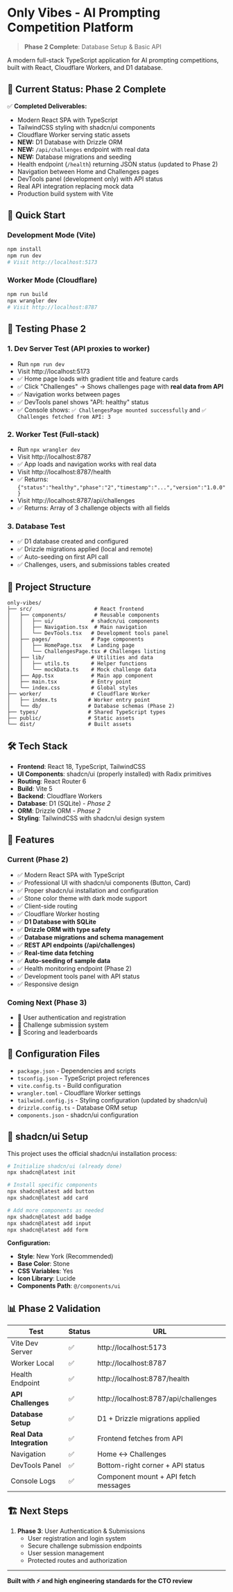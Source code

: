 # Only Vibes - AI Prompting Competition Platform

> **Phase 2 Complete**: Database Setup & Basic API

A modern full-stack TypeScript application for AI prompting competitions, built with React, Cloudflare Workers, and D1 database.

## 🎯 Current Status: Phase 2 Complete

✅ **Completed Deliverables:**
- Modern React SPA with TypeScript
- TailwindCSS styling with shadcn/ui components  
- Cloudflare Worker serving static assets
- **NEW:** D1 Database with Drizzle ORM
- **NEW:** `/api/challenges` endpoint with real data
- **NEW:** Database migrations and seeding
- Health endpoint (`/health`) returning JSON status (updated to Phase 2)
- Navigation between Home and Challenges pages
- DevTools panel (development only) with API status
- Real API integration replacing mock data
- Production build system with Vite

## 🚀 Quick Start

### Development Mode (Vite)
```bash
npm install
npm run dev
# Visit http://localhost:5173
```

### Worker Mode (Cloudflare)
```bash
npm run build
npx wrangler dev
# Visit http://localhost:8787
```

## 🧪 Testing Phase 2

### 1. Dev Server Test (API proxies to worker)
- Run `npm run dev`
- Visit http://localhost:5173
- ✅ Home page loads with gradient title and feature cards
- ✅ Click "Challenges" → Shows challenges page with **real data from API**
- ✅ Navigation works between pages  
- ✅ DevTools panel shows "API: healthy" status
- ✅ Console shows: `✅ ChallengesPage mounted successfully` and `✅ Challenges fetched from API: 3`

### 2. Worker Test (Full-stack)
- Run `npx wrangler dev`
- Visit http://localhost:8787
- ✅ App loads and navigation works with real data
- Visit http://localhost:8787/health
- ✅ Returns: `{"status":"healthy","phase":"2","timestamp":"...","version":"1.0.0"}`
- Visit http://localhost:8787/api/challenges
- ✅ Returns: Array of 3 challenge objects with all fields

### 3. Database Test
- ✅ D1 database created and configured
- ✅ Drizzle migrations applied (local and remote)
- ✅ Auto-seeding on first API call
- ✅ Challenges, users, and submissions tables created

## 📁 Project Structure

```
only-vibes/
├── src/                    # React frontend
│   ├── components/         # Reusable components
│   │   ├── ui/            # shadcn/ui components
│   │   ├── Navigation.tsx  # Main navigation
│   │   └── DevTools.tsx   # Development tools panel
│   ├── pages/             # Page components
│   │   ├── HomePage.tsx   # Landing page
│   │   └── ChallengesPage.tsx # Challenges listing
│   ├── lib/               # Utilities and data
│   │   ├── utils.ts       # Helper functions
│   │   └── mockData.ts    # Mock challenge data
│   ├── App.tsx            # Main app component
│   ├── main.tsx           # Entry point
│   └── index.css          # Global styles
├── worker/                # Cloudflare Worker
│   ├── index.ts          # Worker entry point
│   └── db/               # Database schemas (Phase 2)
├── types/                # Shared TypeScript types
├── public/               # Static assets
└── dist/                 # Built assets
```

## 🛠 Tech Stack

- **Frontend**: React 18, TypeScript, TailwindCSS
- **UI Components**: shadcn/ui (properly installed) with Radix primitives  
- **Routing**: React Router 6
- **Build**: Vite 5
- **Backend**: Cloudflare Workers
- **Database**: D1 (SQLite) - *Phase 2*
- **ORM**: Drizzle ORM - *Phase 2*
- **Styling**: TailwindCSS with shadcn/ui design system

## 🎨 Features

### Current (Phase 2)
- ✅ Modern React SPA with TypeScript
- ✅ Professional UI with shadcn/ui components (Button, Card)
- ✅ Proper shadcn/ui installation and configuration
- ✅ Stone color theme with dark mode support
- ✅ Client-side routing
- ✅ Cloudflare Worker hosting
- ✅ **D1 Database with SQLite**
- ✅ **Drizzle ORM with type safety**
- ✅ **Database migrations and schema management**
- ✅ **REST API endpoints (/api/challenges)**
- ✅ **Real-time data fetching**
- ✅ **Auto-seeding of sample data**
- ✅ Health monitoring endpoint (Phase 2)
- ✅ Development tools panel with API status
- ✅ Responsive design

### Coming Next (Phase 3)
- 🚧 User authentication and registration
- 🚧 Challenge submission system
- 🚧 Scoring and leaderboards

## 🔧 Configuration Files

- `package.json` - Dependencies and scripts
- `tsconfig.json` - TypeScript project references
- `vite.config.ts` - Build configuration
- `wrangler.toml` - Cloudflare Worker settings
- `tailwind.config.js` - Styling configuration (updated by shadcn/ui)
- `drizzle.config.ts` - Database ORM setup
- `components.json` - shadcn/ui configuration

## 🎨 shadcn/ui Setup

This project uses the official shadcn/ui installation process:

```bash
# Initialize shadcn/ui (already done)
npx shadcn@latest init

# Install specific components
npx shadcn@latest add button
npx shadcn@latest add card

# Add more components as needed
npx shadcn@latest add badge
npx shadcn@latest add input
npx shadcn@latest add form
```

**Configuration:**
- **Style**: New York (Recommended)
- **Base Color**: Stone  
- **CSS Variables**: Yes
- **Icon Library**: Lucide
- **Components Path**: `@/components/ui`

## 📊 Phase 2 Validation

| Test | Status | URL |
|------|--------|-----|
| Vite Dev Server | ✅ | http://localhost:5173 |
| Worker Local | ✅ | http://localhost:8787 |
| Health Endpoint | ✅ | http://localhost:8787/health |
| **API Challenges** | ✅ | http://localhost:8787/api/challenges |
| **Database Setup** | ✅ | D1 + Drizzle migrations applied |
| **Real Data Integration** | ✅ | Frontend fetches from API |
| Navigation | ✅ | Home ↔ Challenges |
| DevTools Panel | ✅ | Bottom-right corner + API status |
| Console Logs | ✅ | Component mount + API fetch messages |

## 🏗 Next Steps

1. **Phase 3**: User Authentication & Submissions
   - User registration and login system
   - Secure challenge submission endpoints
   - User session management
   - Protected routes and authorization

---

**Built with ⚡ and high engineering standards for the CTO review**
